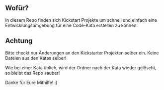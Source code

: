 Wofür?
------
In diesem Repo finden sich Kickstart Projekte um schnell und einfach eine Entwicklungsumgebung für eine Code-Kata erstellen zu können.

Achtung
-------
Bitte checkt nur Änderungen an den Kickstarter Projekten selber ein. Keine Dateien aus den Katas selber!

Wie bei einer Kata üblich, wird der Ordner nach der Kata wieder gelöscht, so bleibt das Repo sauber!

Danke für Eure Mithilfe! :)
